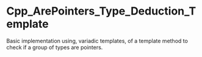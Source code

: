 # Cpp_ArePointers_Type_Deduction_Template
Basic implementation using, variadic templates, of a template method to check if a group of types are pointers.
